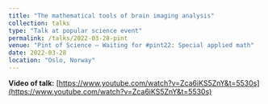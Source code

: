 ```yaml
---
title: "The mathematical tools of brain imaging analysis"
collection: talks
type: "Talk at popular science event"
permalink: /talks/2022-03-28-pint
venue: "Pint of Science — Waiting for #pint22: Special applied math"
date: 2022-03-28
location: "Oslo, Norway"
---
```


**Video of talk:** [https://www.youtube.com/watch?v=Zca6iKS5ZnY&t=5530s](https://www.youtube.com/watch?v=Zca6iKS5ZnY&t=5530s)